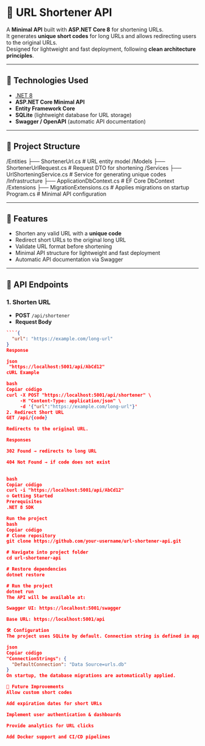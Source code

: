# 🔗 URL Shortener API

A **Minimal API** built with **ASP.NET Core 8** for shortening URLs.  
It generates **unique short codes** for long URLs and allows redirecting users to the original URLs.  
Designed for lightweight and fast deployment, following **clean architecture principles**.

---

## 🚀 Technologies Used

- [.NET 8](https://dotnet.microsoft.com/)  
- **ASP.NET Core Minimal API**  
- **Entity Framework Core**  
- **SQLite** (lightweight database for URL storage)  
- **Swagger / OpenAPI** (automatic API documentation)  

---

## 📂 Project Structure

/Entities
├── ShortenerUrl.cs # URL entity model
/Models
├── ShortenerUrlRequest.cs # Request DTO for shortening
/Services
├── UrlShorteningService.cs # Service for generating unique codes
/Infrastructure
├── ApplicationDbContext.cs # EF Core DbContext
/Extensions
├── MigrationExtensions.cs # Applies migrations on startup
Program.cs # Minimal API configuration

 
---

## 📌 Features

- Shorten any valid URL with a **unique code**  
- Redirect short URLs to the original long URL  
- Validate URL format before shortening  
- Minimal API structure for lightweight and fast deployment  
- Automatic API documentation via Swagger  

---

## 🔗 API Endpoints

### 1. Shorten URL
- **POST** `/api/shortener`  
- **Request Body**
```json
```´{
  "url": "https://example.com/long-url"
}
Response

json
 "https://localhost:5001/api/AbCd12"
cURL Example

bash
Copiar código
curl -X POST "https://localhost:5001/api/shortener" \
     -H "Content-Type: application/json" \
     -d '{"url":"https://example.com/long-url"}'
2. Redirect Short URL
GET /api/{code}

Redirects to the original URL.

Responses

302 Found → redirects to long URL

404 Not Found → if code does not exist

 
bash
Copiar código
curl -i "https://localhost:5001/api/AbCd12"
⚙️ Getting Started
Prerequisites
.NET 8 SDK

Run the project
bash
Copiar código
# Clone repository
git clone https://github.com/your-username/url-shortener-api.git

# Navigate into project folder
cd url-shortener-api

# Restore dependencies
dotnet restore

# Run the project
dotnet run
The API will be available at:

Swagger UI: https://localhost:5001/swagger

Base URL: https://localhost:5001/api

🛠 Configuration
The project uses SQLite by default. Connection string is defined in appsettings.json:

json
Copiar código
"ConnectionStrings": {
  "DefaultConnection": "Data Source=urls.db"
}
On startup, the database migrations are automatically applied.

📌 Future Improvements
Allow custom short codes

Add expiration dates for short URLs

Implement user authentication & dashboards

Provide analytics for URL clicks

Add Docker support and CI/CD pipelines
